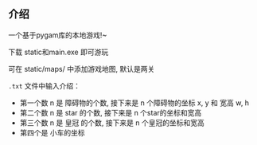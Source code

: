 ## 介绍

一个基于pygam库的本地游戏!~

下载 static和main.exe 即可游玩

可在 static/maps/ 中添加游戏地图, 默认是两关

`.txt` 文件中输入介绍： 
- 第一个数 n 是 障碍物的个数, 接下来是 n 个障碍物的坐标 x, y 和 宽高 w, h
- 第二个数 n 是 star 的个数, 接下来是 n 个star的坐标和宽高
- 第三个数 n 是 皇冠 的个数, 接下来是 n 个皇冠的坐标和宽高
- 第四个是 小车的坐标
